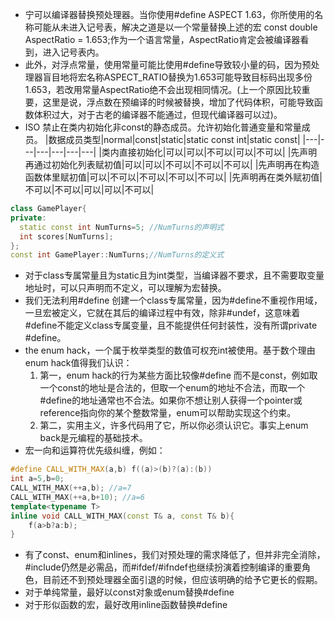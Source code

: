 + 宁可以编译器替换预处理器。当你使用#define ASPECT 1.63，你所使用的名称可能从未进入记号表，解决之道是以一个常量替换上述的宏 const double AspectRatio = 1.653;作为一个语言常量，AspectRatio肯定会被编译器看到，进入记号表内。
+ 此外，对浮点常量，使用常量可能比使用#define导致较小量的码，因为预处理器盲目地将宏名称ASPECT_RATIO替换为1.653可能导致目标码出现多份1.653，若改用常量AspectRatio绝不会出现相同情况。(上一个原因比较重要，这里是说，浮点数在预编译的时候被替换，增加了代码体积，可能导致函数体积过大，对于古老的编译器不能通过，但现代编译器可以过)。
+ ISO 禁止在类内初始化非const的静态成员。允许初始化普通变量和常量成员。
|数据成员类型|normal|const|static|static const int|static const|
|---|---|---|---|---|---|
|类内直接初始化|可以|可以|不可以|可以|不可以|
|先声明再通过初始化列表赋初值|可以|可以|不可以|不可以|不可以|
|先声明再在构造函数体里赋初值|可以|不可以|不可以|不可以|不可以|
|先声明再在类外赋初值|不可以|不可以|可以|可以|不可以|

```c++
class GamePlayer{
private:
  static const int NumTurns=5; //NumTurns的声明式
  int scores[NumTurns];
};
const int GamePlayer::NumTurns;//NumTurns的定义式
```
+ 对于class专属常量且为static且为int类型，当编译器不要求，且不需要取变量地址时，可以只声明而不定义，可以理解为宏替换。
+ 我们无法利用#define 创建一个class专属常量，因为#define不重视作用域，一旦宏被定义，它就在其后的编译过程中有效，除非#undef，这意味着#define不能定义class专属变量，且不能提供任何封装性，没有所谓private #define。
+ the enum hack，一个属于枚举类型的数值可权充int被使用。基于数个理由enum hack值得我们认识：
  1. 第一，enum hack的行为某些方面比较像#define 而不是const，例如取一个const的地址是合法的，但取一个enum的地址不合法，而取一个#define的地址通常也不合法。如果你不想让别人获得一个pointer或reference指向你的某个整数常量，enum可以帮助实现这个约束。
  2. 第二，实用主义，许多代码用了它，所以你必须认识它。事实上enum back是元编程的基础技术。
+ 宏一向和运算符优先级纠缠，例如：
```c++
#define CALL_WITH_MAX(a,b) f((a)>(b)?(a):(b))
int a=5,b=0;
CALL_WITH_MAX(++a,b); //a=7
CALL_WITH_MAX(++a,b+10); //a=6
template<typename T>
inline void CALL_WITH_MAX(const T& a, const T& b){
    f(a>b?a:b);
}
```
+ 有了const、enum和inlines，我们对预处理的需求降低了，但并非完全消除，#include仍然是必需品，而#ifdef/#ifndef也继续扮演着控制编译的重要角色，目前还不到预处理器全面引退的时候，但应该明确的给予它更长的假期。
+ 对于单纯常量，最好以const对象或enum替换#define
+ 对于形似函数的宏，最好改用inline函数替换#define

